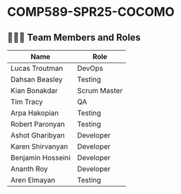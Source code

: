 # COMP589-SPR25-COCOMO

## 🧑‍🤝‍🧑 Team Members and Roles

| Name               | Role         |
|--------------------|--------------|
| Lucas Troutman     | DevOps       |
| Dahsan Beasley     | Testing      |
| Kian Bonakdar      | Scrum Master |
| Tim Tracy          | QA           |
| Arpa Hakopian      | Testing      |
| Robert Paronyan    | Testing      |
| Ashot Gharibyan    | Developer    |
| Karen Shirvanyan   | Developer    |
| Benjamin Hosseini  | Developer    |
| Ananth Roy         | Developer    |
| Aren Elmayan       | Testing      |
